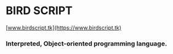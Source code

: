 # BIRD SCRIPT
[www.birdscript.tk](https://www.birdscript.tk)
### Interpreted, Object-oriented programming language.
